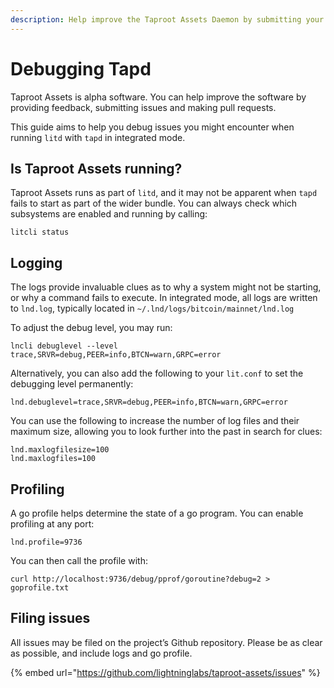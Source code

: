 ```yaml
---
description: Help improve the Taproot Assets Daemon by submitting your logs and issues.
---
```


# Debugging Tapd

Taproot Assets is alpha software. You can help improve the software by providing feedback, submitting issues and making pull requests.

This guide aims to help you debug issues you might encounter when running `litd` with `tapd` in integrated mode.

## Is Taproot Assets running?

Taproot Assets runs as part of `litd`, and it may not be apparent when `tapd` fails to start as part of the wider bundle. You can always check which subsystems are enabled and running by calling:

`litcli status`

## Logging

The logs provide invaluable clues as to why a system might not be starting, or why a command fails to execute. In integrated mode, all logs are written to `lnd.log`, typically located in `~/.lnd/logs/bitcoin/mainnet/lnd.log`

To adjust the debug level, you may run:

`lncli debuglevel --level trace,SRVR=debug,PEER=info,BTCN=warn,GRPC=error`

Alternatively, you can also add the following to your `lit.conf` to set the debugging level permanently:

`lnd.debuglevel=trace,SRVR=debug,PEER=info,BTCN=warn,GRPC=error`

You can use the following to increase the number of log files and their maximum size, allowing you to look further into the past in search for clues:

`lnd.maxlogfilesize=100`\
`lnd.maxlogfiles=100`

## Profiling

A go profile helps determine the state of a go program. You can enable profiling at any port:

`lnd.profile=9736`

You can then call the profile with:

`curl http://localhost:9736/debug/pprof/goroutine?debug=2 > goprofile.txt`

## Filing issues

All issues may be filed on the project’s Github repository. Please be as clear as possible, and include logs and go profile.

{% embed url="https://github.com/lightninglabs/taproot-assets/issues" %}
